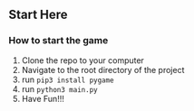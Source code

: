 ## Start Here

### How to start the game
1. Clone the repo to your computer
2. Navigate to the root directory of the project
3. run `pip3 install pygame`
4. run `python3 main.py`
5. Have Fun!!!
